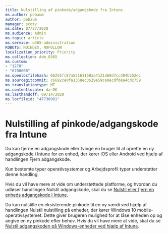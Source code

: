 ```yaml
---
title: Nulstilling af pinkode/adgangskode fra Intune
ms.author: pebaum
author: pebaum
manager: scotv
ms.date: 07/27/2020
ms.audience: Admin
ms.topic: article
ms.service: o365-administration
ROBOTS: NOINDEX, NOFOLLOW
localization_priority: Priority
ms.collection: Adm_O365
ms.custom:
- "1278"
- "6700008"
ms.openlocfilehash: 66255fc87a55161158aa4121d68d7ccd04b552ec
ms.sourcegitcommit: c6692ce0fa1358ec3529e59ca0ecdfdea4cdc759
ms.translationtype: MT
ms.contentlocale: da-DK
ms.lasthandoff: 09/14/2020
ms.locfileid: "47730981"
---
```

# <a name="device-pinpassword-reset-from-intune"></a>Nulstilling af pinkode/adgangskode fra Intune

Du kan fjerne en adgangskode eller tvinge en bruger til at oprette en ny adgangskode i Intune for en enhed, der kører iOS eller Android ved hjælp af handlingen Fjern adgangskode.

Kun bestemte typer operativsystemer og Arbejdsprofil typer understøtter denne handling.

Hvis du vil have mere at vide om understøttede platforme, og hvordan du udløser handlingen Nulstil adgangskode, skal du se [Nulstil eller fjern en enheds adgangskode i Intune](https://docs.microsoft.com/intune/device-passcode-reset).

Du kan nulstille en eksisterende pinkode til en ny værdi ved hjælp af handlingen Nulstil nulstilling på enheder, der kører Windows 10 mobile-operativsystemet. Dette giver brugeren mulighed for at låse enheden op og angive en ny pinkode efter behov. Hvis du vil have mere at vide, skal du se [Nulstil adgangskoden på Windows-enheder ved hjælp af Intune](https://docs.microsoft.com/intune/device-windows-pin-reset).